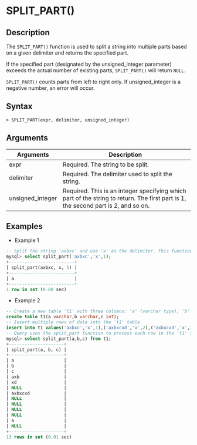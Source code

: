 # **SPLIT_PART()**

## **Description**

The `SPLIT_PART()` function is used to split a string into multiple parts based on a given delimiter and returns the specified part.

If the specified part (designated by the unsigned_integer parameter) exceeds the actual number of existing parts, `SPLIT_PART()` will return `NULL`.

`SPLIT_PART()` counts parts from left to right only. If unsigned_integer is a negative number, an error will occur.

## **Syntax**

```
> SPLIT_PART(expr, delimiter, unsigned_integer)
```

## **Arguments**

|  Arguments   | Description  |
|  ----  | ----  |
|expr|Required. The string to be split.|
|delimiter|Required. The delimiter used to split the string.|
|unsigned_integer|Required. This is an integer specifying which part of the string to return. The first part is 1, the second part is 2, and so on.|

## **Examples**

- Example 1

```sql
-- Split the string 'axbxc' and use 'x' as the delimiter. This function will return the first part of the string 'axbxc'. Therefore, the result of executing this SQL statement is 'a' because 'a' is the first part of the string 'axbxc' split on the basis of the 'x' delimiter.
mysql> select split_part('axbxc','x',1);
+-------------------------+
| split_part(axbxc, x, 1) |
+-------------------------+
| a                       |
+-------------------------+
1 row in set (0.00 sec)
```

- Example 2

```sql
-- Create a new table 't1' with three columns: 'a' (varchar type), 'b' (varchar type), and 'c' (int type).
create table t1(a varchar,b varchar,c int);
-- Insert multiple rows of data into the 't1' table
insert into t1 values('axbxc','x',1),('axbxcxd','x',2),('axbxcxd','x',3),('axbxcxd','xc',1),('axbxcxd','xc',2),('axbxcxd','xc',3),('axbxcxd','asas',1),('axbxcxd','asas',2),(null,'asas',3),('axbxcxd',null,3),('axbxcxd','asas',null),('axxx','x',1),('axxx','x',2);
-- Query uses the split_part function to process each row in the 't1' table. For each row, it splits the value of the 'a' column into multiple parts (using the value of the 'b' column as the delimiter) and then returns the specified part (designated by the value of the 'c' column). For example, for the first row of data ('axbxc', 'x', 1), it returns 'a' because 'a' is the first part of the string 'axbxc' split on the basis of the 'x' delimiter.
mysql> select split_part(a,b,c) from t1;
+---------------------+
| split_part(a, b, c) |
+---------------------+
| a                   |
| b                   |
| c                   |
| axb                 |
| xd                  |
| NULL                |
| axbxcxd             |
| NULL                |
| NULL                |
| NULL                |
| NULL                |
| a                   |
| NULL                |
+---------------------+
13 rows in set (0.01 sec)
```
